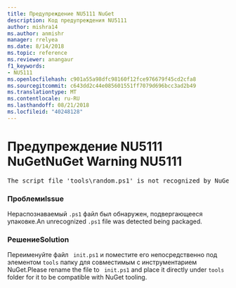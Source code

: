 ```yaml
---
title: Предупреждение NU5111 NuGet
description: Код предупреждения NU5111
author: mishra14
ms.author: anmishr
manager: rrelyea
ms.date: 8/14/2018
ms.topic: reference
ms.reviewer: anangaur
f1_keywords:
- NU5111
ms.openlocfilehash: c901a55a98dfc98160f12fce976679f45cd2cfa8
ms.sourcegitcommit: c643dd2c44e085601551ff7079d696bcc3ad2b49
ms.translationtype: MT
ms.contentlocale: ru-RU
ms.lasthandoff: 08/21/2018
ms.locfileid: "40248128"
---
```

# <a name="nuget-warning-nu5111"></a><span data-ttu-id="7d2d2-103">Предупреждение NU5111 NuGet</span><span class="sxs-lookup"><span data-stu-id="7d2d2-103">NuGet Warning NU5111</span></span>
<pre>The script file 'tools\random.ps1' is not recognized by NuGet and hence will not be executed during installation of this package. Rename it to install.ps1, uninstall.ps1 or init.ps1 and place it directly under 'tools'.</pre>

### <a name="issue"></a><span data-ttu-id="7d2d2-104">Проблеми</span><span class="sxs-lookup"><span data-stu-id="7d2d2-104">Issue</span></span>

<span data-ttu-id="7d2d2-105">Нераспознаваемый `.ps1` файл был обнаружен, подвергающееся упаковке.</span><span class="sxs-lookup"><span data-stu-id="7d2d2-105">An unrecognized `.ps1` file was detected being packaged.</span></span>


### <a name="solution"></a><span data-ttu-id="7d2d2-106">Решение</span><span class="sxs-lookup"><span data-stu-id="7d2d2-106">Solution</span></span>

<span data-ttu-id="7d2d2-107">Переименуйте файл ` init.ps1` и поместите его непосредственно под элементом `tools` папку для совместимым с инструментарием NuGet.</span><span class="sxs-lookup"><span data-stu-id="7d2d2-107">Please rename the file to ` init.ps1` and place it directly under `tools` folder for it to be compatible with NuGet tooling.</span></span>

